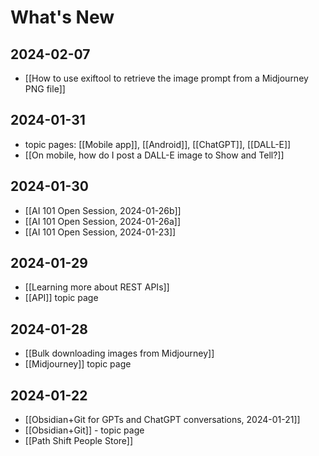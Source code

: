 # What's New

## 2024-02-07

- [[How to use exiftool to retrieve the image prompt from a Midjourney PNG file]]

## 2024-01-31

- topic pages: [[Mobile app]], [[Android]], [[ChatGPT]], [[DALL-E]]
- [[On mobile, how do I post a DALL-E image to Show and Tell?]]

## 2024-01-30

- [[AI 101 Open Session, 2024-01-26b]]
- [[AI 101 Open Session, 2024-01-26a]]
- [[AI 101 Open Session, 2024-01-23]]

## 2024-01-29

- [[Learning more about REST APIs]]
- [[API]] topic page

## 2024-01-28

- [[Bulk downloading images from Midjourney]]
- [[Midjourney]] topic page

## 2024-01-22

- [[Obsidian+Git for GPTs and ChatGPT conversations, 2024-01-21]]
- [[Obsidian+Git]] - topic page
- [[Path Shift People Store]]
